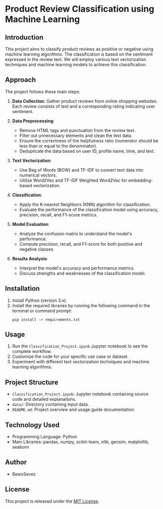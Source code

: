 
# Product Review Classification using Machine Learning

## Introduction
This project aims to classify product reviews as positive or negative using machine learning algorithms. The classification is based on the sentiment expressed in the review text. We will employ various text vectorization techniques and machine learning models to achieve this classification.

## Approach
The project follows these main steps:

1. **Data Collection**: Gather product reviews from online shopping websites. Each review consists of text and a corresponding rating indicating user sentiment.

2. **Data Preprocessing**:
   - Remove HTML tags and punctuation from the review text.
   - Filter out unnecessary elements and clean the text data.
   - Ensure the correctness of the helpfulness ratio (numerator should be less than or equal to the denominator).
   - Deduplicate the data based on user ID, profile name, time, and text.

3. **Text Vectorization**:
   - Use Bag of Words (BOW) and TF-IDF to convert text data into numerical vectors.
   - Utilize Word2Vec and TF-IDF Weighted Word2Vec for embedding-based vectorization.
   
4. **Classification**:
   - Apply the K-nearest Neighbors (KNN) algorithm for classification.
   - Evaluate the performance of the classification model using accuracy, precision, recall, and F1-score metrics.
   
5. **Model Evaluation**:
   - Analyze the confusion matrix to understand the model's performance.
   - Compute precision, recall, and F1-score for both positive and negative classes.
   
6. **Results Analysis**:
   - Interpret the model's accuracy and performance metrics.
   - Discuss strengths and weaknesses of the classification model.

## Installation
1. Install Python (version 3.x).
2. Install the required libraries by running the following command in the terminal or command prompt:
   ```
   pip install -r requirements.txt
   ```

## Usage
1. Run the `Classification_Project.ipynb` Jupyter notebook to see the complete workflow.
2. Customize the code for your specific use case or dataset.
3. Experiment with different text vectorization techniques and machine learning algorithms.

## Project Structure
- `Classification_Project.ipynb`: Jupyter notebook containing source code and detailed explanations.
- `data/`: Directory containing input data.
- `README.md`: Project overview and usage guide documentation.

## Technology Used
- Programming Language: Python
- Main Libraries: pandas, numpy, scikit-learn, nltk, gensim, matplotlib, seaborn

## Author
- BewxSevez

## License
This project is released under the [MIT License](https://opensource.org/licenses/MIT).

